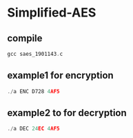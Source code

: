 # Simplified-AES
## compile
```c
gcc saes_1901143.c
```
## example1 for encryption
```c
./a ENC D728 4AF5
```
## example2 to for decryption
```c
./a DEC 24EC 4AF5
```

